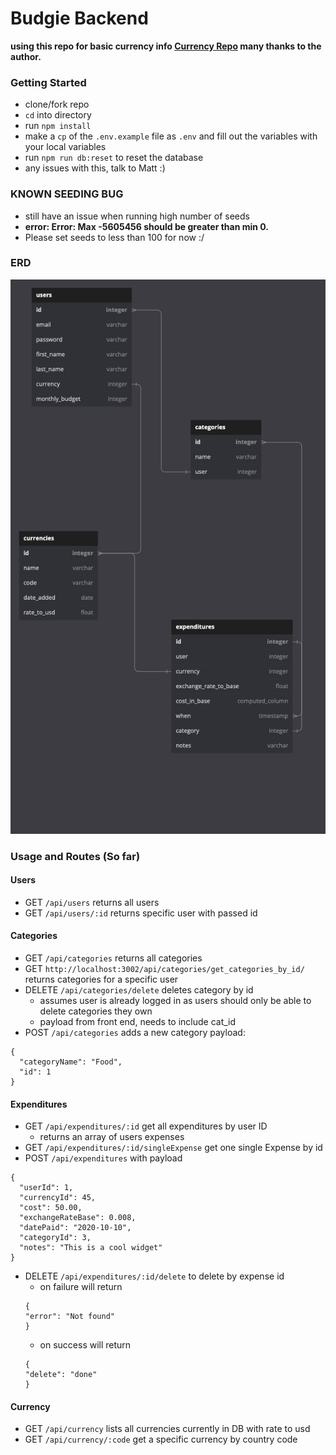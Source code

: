 # Budgie Backend

**using this repo for basic currency info [Currency Repo](https://github.com/fawazahmed0/currency-api) many thanks to the author.**

### Getting Started

- clone/fork repo
- `cd` into directory
- run `npm install`
- make a `cp` of the `.env.example` file as `.env` and fill out the variables with your local variables
- run `npm run db:reset` to reset the database
- any issues with this, talk to Matt :)

### KNOWN SEEDING BUG

- still have an issue when running high number of seeds
- **error: Error: Max -5605456 should be greater than min 0.**
- Please set seeds to less than 100 for now :/

### ERD

![ERD Diagram](https://github.com/BrianKendalBucek/budgie-api/blob/main/public/docs/ERD.png?raw=true)

### Usage and Routes (So far)

#### Users

- GET `/api/users` returns all users
- GET `/api/users/:id` returns specific user with passed id

#### Categories

- GET `/api/categories` returns all categories
- GET `http://localhost:3002/api/categories/get_categories_by_id/` returns categories for a specific user
- DELETE `/api/categories/delete` deletes category by id
  - assumes user is already logged in as users should only be able to delete categories they own
  - payload from front end, needs to include cat_id
- POST `/api/categories` adds a new category
  payload:

```
{
  "categoryName": "Food",
  "id": 1
}

```

#### Expenditures

- GET `/api/expenditures/:id` get all expenditures by user ID
  - returns an array of users expenses
- GET `/api/expenditures/:id/singleExpense` get one single Expense by id
- POST `/api/expenditures` with payload

```
{
  "userId": 1,
  "currencyId": 45,
  "cost": 50.00,
  "exchangeRateBase": 0.008,
  "datePaid": "2020-10-10",
  "categoryId": 3,
  "notes": "This is a cool widget"
}
```

- DELETE `/api/expenditures/:id/delete` to delete by expense id
  - on failure will return
  ```
  {
  "error": "Not found"
  }
  ```
  - on success will return
  ```
  {
  "delete": "done"
  }
  ```

#### Currency

- GET `/api/currency` lists all currencies currently in DB with rate to usd
- GET `/api/currency/:code` get a specific currency by country code
